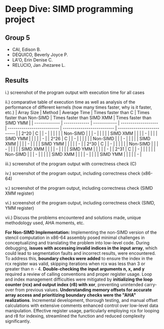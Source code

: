 # Deep Dive: SIMD programming project
## Group 5
- CAI, Edison B.
- DEQUICO, Beverly Joyce P.
- LA'O, Erin Denise C.
- RELUCIO, Jan Jhezaree L.

## Results
i.) screenshot of the program output with execution time for all cases

ii.) comparative table of execution time as well as analysis of the performance of different kernels (how many times faster, why is it faster, etc.)
| Array Size    | Method        | Average Time | Times faster than C | Times faster than Non-SIMD | Times faster than SIMD XMM | Times faster than SIMD YMM |
| ------------- | ------------- | ------------ | ------------------- | -------------------------- | -------------------------- | -------------------------- |
| 2^20          | C             |              | -                   |                            |                            |                            |
|               | Non-SIMD      |              |                     | -                          |                            |                            |
|               | SIMD XMM      |              |                     |                            | -                          |                            |
|               | SIMD YMM      |              |                     |                            |                            | -                          |
| 2^26          | C             |              | -                   |                            |                            |                            |
|               | Non-SIMD      |              |                     | -                          |                            |                            |
|               | SIMD XMM      |              |                     |                            | -                          |                            |
|               | SIMD YMM      |              |                     |                            |                            | -                          |
| 2^30          | C             |              | -                   |                            |                            |                            |
|               | Non-SIMD      |              |                     | -                          |                            |                            |
|               | SIMD XMM      |              |                     |                            | -                          |                            |
|               | SIMD YMM      |              |                     |                            |                            | -                          |
| 2^31          | C             |              | -                   |                            |                            |                            |
|               | Non-SIMD      |              |                     | -                          |                            |                            |
|               | SIMD XMM      |              |                     |                            | -                          |                            |
|               | SIMD YMM      |              |                     |                            |                            | -                          |


iii.) screenshot of the program output with correctness check (C)

iv.) screenshot of the program output, including correctness check (x86-64)

v.) screenshot of the program output, including correctness check (SIMD XMM register)

vi.) screenshot of the program output, including correctness check (SIMD, YMM register)

vii.) Discuss the problems encountered and solutions made, unique methodology used, AHA moments, etc.

**For Non-SIMD Implementation:** Implementing the non-SIMD version of the stencil computation in x86-64 assembly posed minimal challenges in conceptualizing and translating the problem into low-level code. During debugging, **issues with accessing invalid indices in the input array**, which could lead to segmentation faults and incorrect results, were encountered. To address this, **boundary checks were added** to ensure the index in the rcx register was valid, skipping iterations when rcx was less than 3 or greater than n - 4. **Double-checking the input arguments n, x, and y** required a review of calling conventions and proper register usage. Loop and index management difficulties were mitigated by **initializing the loop counter (rcx) and output index (r8) with xor**, preventing unintended carry-over from previous values. **Understanding memory offsets for accurate array access and prioritizing boundary checks were the "AHA" realizations**. Incremental development, thorough testing, and manual offset calculations with extensive comments enhanced control over low-level data manipulation. Effective register usage, particularly employing rcx for looping and r8 for indexing, streamlined the function and reduced complexity significantly.

